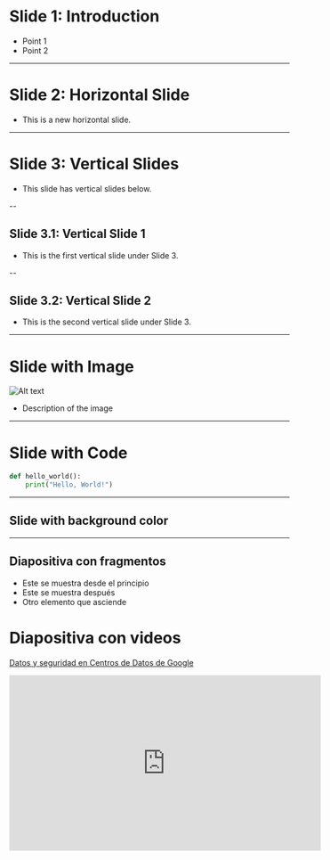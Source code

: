 <!-- https://xieby1.github.io/markdown_revealjs/README.html-->


<!-- .slide: data-background="#000000" -->
# Slide 1: Introduction

- Point 1
- Point 2

---

# Slide 2: Horizontal Slide

- This is a new horizontal slide.

---

# Slide 3: Vertical Slides

- This slide has vertical slides below.

--

## Slide 3.1: Vertical Slide 1

- This is the first vertical slide under Slide 3.

--

## Slide 3.2: Vertical Slide 2

- This is the second vertical slide under Slide 3.

---

# Slide with Image

![Alt text](https://example.com/image.jpg)

- Description of the image

---

# Slide with Code

```python
def hello_world():
    print("Hello, World!")
```

---

<!-- .slide: data-background="#5555BB" -->
## Slide with background color

---

## Diapositiva con fragmentos

* Este se muestra desde el principio
* Este se muestra después <!-- .element: class="fragment" data-fragment-index="1" -->
* Otro elemento que asciende  <!-- .element: class="fragment"  fade-up -->

# Diapositiva con videos

[Datos y seguridad en Centros de Datos de Google](https://www.google.com/about/datacenters/data-security/)

<iframe width="560" height="315" src="https://www.youtube.com/embed/kd33UVZhnAA?si=OzwRvQ_EcCVhFmR7"" frameborder="0" allowfullscreen></iframe>